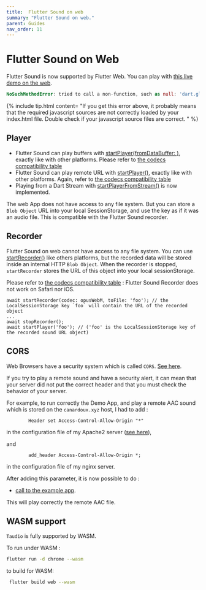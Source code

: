 ```yaml
---
title:  Flutter Sound on web
summary: "Flutter Sound on web."
parent: Guides
nav_order: 11
---
```

# Flutter Sound on Web

Flutter Sound is now supported by Flutter Web.
You can play with [this live demo on the web](/tau\/fs\/live\/index.html).

```dart
NoSuchMethodError: tried to call a non-function, such as null: 'dart.global.newRecorderInstance'
```

{% include tip.html content=
"If you get this error above, it probably means that the required javascript sources are not correctly loaded by your index.html file.
Double check if your javascript source files are correct.
" %}

## Player

* Flutter Sound can play buffers with [startPlayer(fromDataBuffer: )](/tau/fs/api/public_fs_flutter_sound_player/FlutterSoundPlayer/startPlayer.html), exactly like with other platforms. Please refer to [the codecs compatibility table](fs-guides_codec.html#on-web-browsers)
* Flutter Sound can play remote URL with [startPlayer()](/tau/fs/api/public_fs_flutter_sound_player/FlutterSoundPlayer/startPlayer.html), exactly like with other platforms. Again, refer to [the codecs compatibility table](fs-guides_codec.html#on-web-browsers)
* Playing from a Dart Stream with [startPlayerFromStream()](/tau/fs/api/public_fs_flutter_sound_player/FlutterSoundPlayer/startPlayerFromStream.html) is now implemented.

The web App does not have access to any file system. But you can store a `Blob Object` URL into your local SessionStorage, and use the key as if it was an audio file. This is compatible with the Flutter Sound recorder.

## Recorder

Flutter Sound on web cannot have access to any file system. You can use [startRecorder()](/tau/fs/api/public_fs_flutter_sound_recorder/FlutterSoundRecorder/startRecorder.html) like others platforms, but the recorded data will be stored inside an internal HTTP `Blob Object`. When the recorder is stopped, `startRecorder` stores the URL of this object into your local sessionStorage.

Please refer to [the codecs compatibility table](fs-guides_codec.html#on-web-browsers) : Flutter Sound Recorder does not work on Safari nor iOS.

```text
await startRecorder(codec: opusWebM, toFile: 'foo'); // the LocalSessionStorage key `foo` will contain the URL of the recorded object
...
await stopRecorder();
await startPlayer('foo'); // ('foo' is the LocalSessionStorage key of the recorded sound URL object)
```

## CORS

Web Browsers have a security system which is called `CORS`. [See here](https://developer.mozilla.org/en-US/docs/Web/HTTP/CORS).

If you try to play a remote sound and have a security alert, it can mean that your server did not put the correct header
and that you must check the behavior of your server.

For example, to run correctly the Demo App, and play a remote AAC sound which is stored on the `canardoux.xyz` host,
I had to add :
```
        Header set Access-Control-Allow-Origin "*"
```
in the configuration file of my Apache2 server ([see here](https://enable-cors.org/server_apache.html)), 

and
```
        add_header Access-Control-Allow-Origin *;
```
in the configuration file of my nginx server.



After adding this parameter, it is now possible to do :
- [call to the example app](/tau\/fs\/live\/index.html).


This will play correctly the remote AAC file.

## WASM support

`Taudio` is fully supported by WASM. 

To run under WASM :
```sh
flutter run -d chrome --wasm
```

to build for WASM:
```sh
 flutter build web --wasm
 ```
